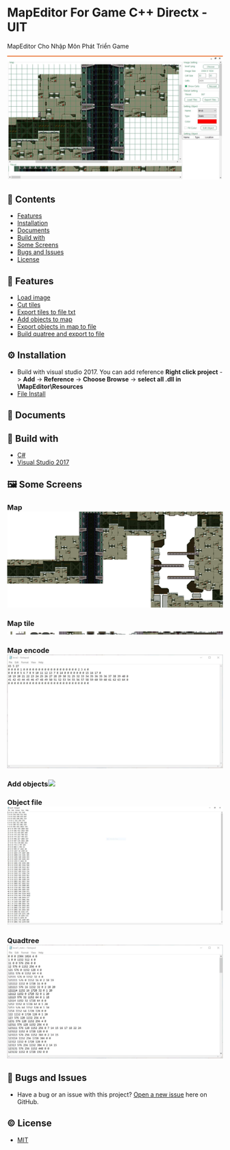 # MapEditor For Game C++ Directx - UIT
MapEditor Cho Nhập Môn Phát Triển Game

![](MapEditor/Resources/Image/LoadTiles.JPG)
## 📑 Contents
* [Features](#-features)
* [Installation](#-installation)
* [Documents](#-documents)
* [Build with](#-build-with)
* [Some Screens](#-some-screens)
* [Bugs and Issues](#-bugs-and-issues)
* [License](#-license)
## 📌 Features
* [Load image](#map)
* [Cut tiles](#map-tile)
* [Export tiles to file txt](#map-encode)
* [Add objects to map](#add-objects)
* [Export objects in map to file](#object-file)
* [Build quatree and export to file](#quadtree)
## ⚙️ Installation
* Build with visual studio 2017. You can add reference
**Right click project** -> **Add** -> **Reference** -> **Choose Browse** -> **select all .dll in \MapEditor\Resources**
* [File Install](https://github.com/tvc12/MapEditor/releases/download/v1.0.0/Map.Editor.zip)
## 📖 Documents

## 🔧 Build with
* [C#](https://docs.microsoft.com/en-us/dotnet/csharp/)
* [Visual Studio 2017](https://visualstudio.microsoft.com/downloads/)

## 🖼️ Some Screens
### Map![](MapEditor/Resources/Image/level.png)
### Map tile![](MapEditor/Resources/Image/leve2.png)
### Map encode![](MapEditor/Resources/Image/TileTxt.JPG)
### Add objects![](https://raw.githubusercontent.com/tvc12/MapEditor/master/MapEditor/Resources/Image/Load%20Map.JPG)
### Object file![](MapEditor/Resources/Image/Object.JPG)
### Quadtree![](MapEditor/Resources/Image/QuadTree.JPG)
## 🐛 Bugs and Issues
* Have a bug or an issue with this project? [Open a new issue](https://github.com/tvc12/MapEditor/issues/new) here on GitHub.
## © License
* [MIT](LICENSE)  
